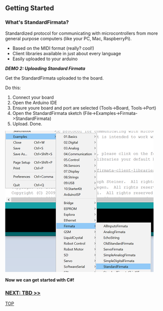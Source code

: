 ## Getting Started

### What's StandardFirmata?
Standardized protocol for communicating with microcontrollers from more general purpose computers (like your PC, Mac, RaspberryPi).

- Based on the MIDI format (really? cool!)
- Client libraries available in just about every language
- Easily uploaded to your arduino

_**DEMO 2: Uploading Standard Firmata**_

Get the StandardFirmata uploaded to the board.

Do this:

1. Connect your board
2. Open the Arduino IDE
3. Ensure youre board and port are selected (Tools->Board, Tools->Port)
4. Open the StandardFirmata sketch (File->Examples->Firmata->StandardFirmata)
5. Upload. Done.

![Should look like this](assets/Demo_2_Firmata.png)


**Now we can get started with C#!** 

### [NEXT: TBD >>](GettingStarted_3.md)

[TOP](README.md)